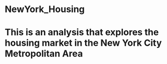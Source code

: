 # NewYork_Housing
# This is an analysis that explores the housing market in the New York City Metropolitan Area
